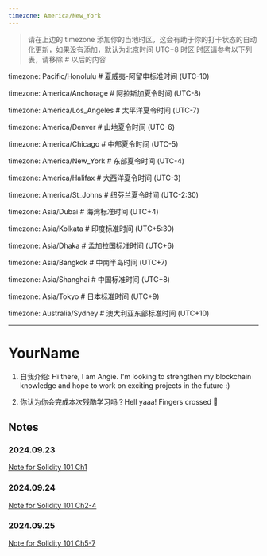 ```yaml
---
timezone: America/New_York
---
```


> 请在上边的 timezone 添加你的当地时区，这会有助于你的打卡状态的自动化更新，如果没有添加，默认为北京时间 UTC+8 时区
> 时区请参考以下列表，请移除 # 以后的内容

timezone: Pacific/Honolulu # 夏威夷-阿留申标准时间 (UTC-10)

timezone: America/Anchorage # 阿拉斯加夏令时间 (UTC-8)

timezone: America/Los_Angeles # 太平洋夏令时间 (UTC-7)

timezone: America/Denver # 山地夏令时间 (UTC-6)

timezone: America/Chicago # 中部夏令时间 (UTC-5)

timezone: America/New_York # 东部夏令时间 (UTC-4)

timezone: America/Halifax # 大西洋夏令时间 (UTC-3)

timezone: America/St_Johns # 纽芬兰夏令时间 (UTC-2:30)

timezone: Asia/Dubai # 海湾标准时间 (UTC+4)

timezone: Asia/Kolkata # 印度标准时间 (UTC+5:30)

timezone: Asia/Dhaka # 孟加拉国标准时间 (UTC+6)

timezone: Asia/Bangkok # 中南半岛时间 (UTC+7)

timezone: Asia/Shanghai # 中国标准时间 (UTC+8)

timezone: Asia/Tokyo # 日本标准时间 (UTC+9)

timezone: Australia/Sydney # 澳大利亚东部标准时间 (UTC+10)

---

# YourName

1. 自我介绍: Hi there, I am Angie. I'm looking to strengthen my blockchain knowledge and hope to work on exciting projects in the future :)


2. 你认为你会完成本次残酷学习吗？Hell yaaa! Fingers crossed 🤞
   
## Notes

<!-- Content_START -->

### 2024.09.23

[Note for Solidity 101 Ch1](https://warp-icecream-5ae.notion.site/Ch1-ecaaf822a68c477ba0caf30150d3408f) 
### 2024.09.24
[Note for Solidity 101 Ch2-4](https://warp-icecream-5ae.notion.site/Ch2-3-10c6892cc8a6804dabfafe4699bfa361) 
### 2024.09.25
[Note for Solidity 101 Ch5-7](https://warp-icecream-5ae.notion.site/Ch5-7-10d6892cc8a680088ee5f642d904f33e) 
<!-- Content_END -->
